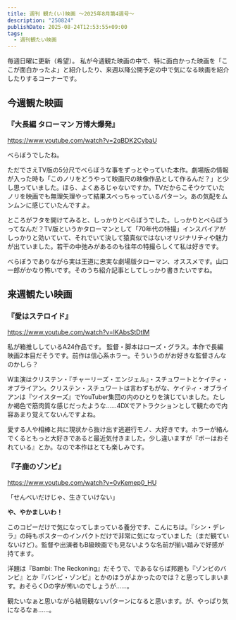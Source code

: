 ```yaml
---
title: 週刊 観た(い)映画 ～2025年8月第4週号～
description: "250824"
publishDate: 2025-08-24T12:53:55+09:00
tags:
  - 週刊観たい映画
---
```


毎週日曜に更新（希望）。
私が今週観た映画の中で、特に面白かった映画を「ここが面白かったよ」と紹介したり、来週以降公開予定の中で気になる映画を紹介したりするコーナーです。

## 今週観た映画
### 『大長編 タローマン 万博大爆発』

https://www.youtube.com/watch?v=2qBDK2CybaU

べらぼうでしたね。

ただでさえTV版の5分尺でべらぼうな事をずっとやっていた本作。劇場版の情報が入った時も「このノリをどうやって映画尺の映像作品として作るんだ？」と少し思っていました。ほら、よくあるじゃないですか。TVだからこそウケていたノリを映画でも無理矢理やって結果スベっちゃっているパターン。あの気配をムンムンに感じていたんですよ。

ところがフタを開けてみると、しっかりとべらぼうでした。しっかりとべらぼうってなんだ？TV版というかタローマンとして「70年代の特撮」インスパイアがしっかりと効いていて、それでいて決して猿真似ではないオリジナリティや魅力が出ていました。若干の中弛みがあるのも往年の特撮らしくて私は好きです。

べらぼうでありながら実は王道に忠実な劇場版タローマン、オススメです。山口一郎がかなり怖いです。そのうち紹介記事としてしっかり書きたいですね。

## 来週観たい映画
### 『愛はステロイド』

https://www.youtube.com/watch?v=lKAbsStDtlM

私が箱推ししているA24作品です。
監督・脚本はローズ・グラス。本作で長編映画2本目だそうです。前作は信心系ホラー。そういうのがお好きな監督さんなのかしら？

W主演はクリステン・『チャーリーズ・エンジェル』・スチュワートとケイティ・オブライアン。クリステン・スチュワートは言わずもがな、ケイティ・オブライアンは『ツイスターズ』でYouTuber集団の内のひとりを演じていました。たしか褐色で筋肉質な感じだったような……4DXでアトラクションとして観たので内容あまり覚えてないんですよね。

愛する人や相棒と共に現状から抜け出す逃避行モノ、大好きです。ホラーが絡んでくるともっと大好きであると最近気付きました。少し違いますが『ボーはおそれている』とか。なので本作はとても楽しみです。

### 『子鹿のゾンビ』

https://www.youtube.com/watch?v=0vKemep0_HU

「せんべいだけじゃ、生きていけない」

**や、やかましいわ！**

このコピーだけで気になってしまっている養分です、こんにちは。『シン・デレラ』の時もポスターのインパクトだけで非常に気になっていました（まだ観ていないけど）。監督や出演者もB級映画でも見ないような名前が揃い踏みで好感が持てます。

洋題は『Bambi: The Reckoning』だそうで、であるならば邦題も『ゾンビのバンビ』とか『バンビ・ゾンビ』とかのほうがよかったのでは？と思ってしまいます。おそらくDの字が怖いのでしょうが……。

観たいなぁと思いながら結局観ないパターンになると思います。が、やっぱり気になるなぁ……。